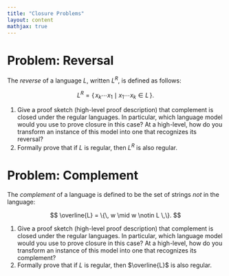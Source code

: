 ```yaml
---
title: "Closure Problems"
layout: content
mathjax: true
---
```


# Problem: Reversal

The _reverse_ of a language $L$, written $L^R$, is defined as follows:

$$
L^R = \{\, x_k \cdots x_1 \mid x_1 \cdots x_k \in L \,\}.
$$


1.  Give a proof sketch (high-level proof description) that complement is closed under the regular languages.
    In particular, which language model would you use to prove closure in this case?
    At a high-level, how do you transform an instance of this model into one that recognizes its reversal?
2.  Formally prove that if $L$ is regular, then $L^R$ is also regular.

# Problem: Complement

The *complement* of a language is defined to be the set of strings *not* in the language:

$$
\overline{L} = \{\, w \mid w \notin L \,\}.
$$

1.  Give a proof sketch (high-level proof description) that complement is closed under the regular languages.
    In particular, which language model would you use to prove closure in this case?
    At a high-level, how do you transform an instance of this model into one that recognizes its complement?
2.  Formally prove that if $L$ is regular, then $\overline{L}$ is also regular.
